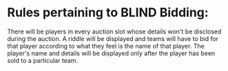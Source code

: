 # Rules pertaining to BLIND Bidding:

There will be players in every auction
slot whose details won't be disclosed
during the auction. A riddle will be
displayed and teams will have to bid
for that player according to what
they feel is the name of that player.
The player's name and details will be
displayed only after the player has
been sold to a particular team.
